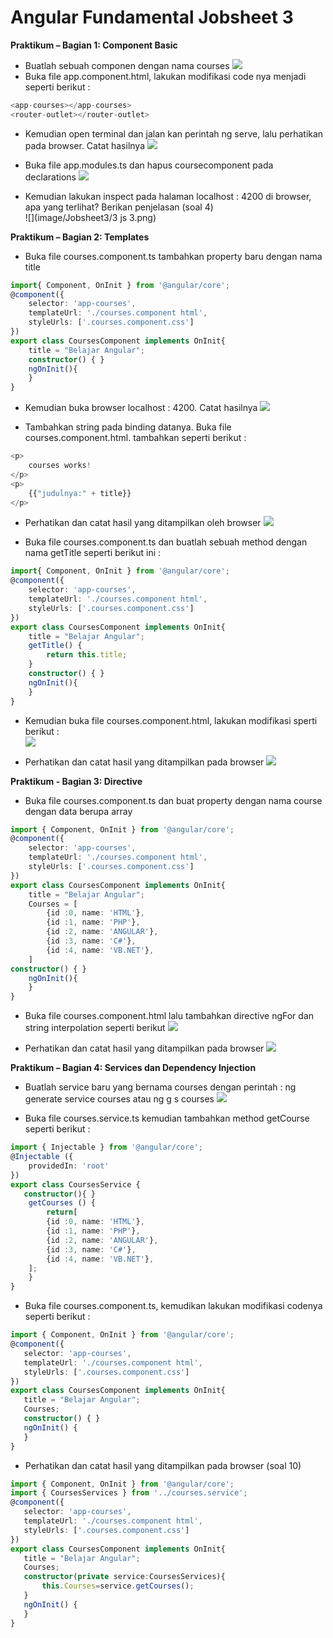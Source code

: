 # Angular Fundamental Jobsheet 3

**Praktikum	–	Bagian	1:	Component	Basic**

* Buatlah	sebuah	componen	dengan	nama	courses
![](image/Jobsheet3/1.png)
* Buka	file	app.component.html,	lakukan	modifikasi	code	nya	menjadi	seperti	berikut	:
```typescript
<app-courses></app-courses>
<router-outlet></router-outlet>
```
* Kemudian	open	terminal	dan	jalan	kan	perintah	ng	serve,	lalu	perhatikan	pada	browser.	Catat	hasilnya
![](image/Jobsheet3/2.png)

* Buka	file	app.modules.ts	dan	hapus	coursecomponent	pada	declarations 
![](image/Jobsheet3/3.png)
* Kemudian	lakukan	inspect	pada	halaman	localhost	:	4200	di	browser,	apa	yang	terlihat?	Berikan	penjelasan	(soal	4)	
![](image/Jobsheet3/3 js 3.png)

**Praktikum	–	Bagian	2:	Templates**
* Buka	file	courses.component.ts	tambahkan	property	baru	dengan	nama	title	
``` typescript
import{ Component, OnInit } from '@angular/core';
@component({
    selector: 'app-courses',
    templateUrl: './courses.component html',
    styleUrls: ['.courses.component.css']
})
export class CoursesComponent implements OnInit{
    title = "Belajar Angular";
    constructor() { }
    ngOnInit(){
    }
}
```
* Kemudian	buka	browser	localhost	:	4200.	Catat	hasilnya
![](image/Jobsheet3/5.png)

* Tambahkan	string	pada	binding	datanya.	Buka	file	courses.component.html.	tambahkan	seperti	berikut	:
```typescript
<p>
    courses works!
</p>
<p>
    {{"judulnya:" + title}}
</p>
```
* Perhatikan	dan	catat	hasil	yang	ditampilkan	oleh	browser
![](image/Jobsheet3/6.1.png)

* Buka	file	courses.component.ts	dan	buatlah	sebuah	method	dengan	nama	getTitle	seperti	berikut	ini	:	
```typescript
import{ Component, OnInit } from '@angular/core';
@component({
    selector: 'app-courses',
    templateUrl: './courses.component html',
    styleUrls: ['.courses.component.css']
})
export class CoursesComponent implements OnInit{
    title = "Belajar Angular";
    getTitle() {
        return this.title;
    }
    constructor() { }
    ngOnInit(){
    }
}
```
* Kemudian	buka	file	courses.component.html,	lakukan	modifikasi	sperti	berikut	:	
![](image/Jobsheet3/7.1.png)

* Perhatikan	dan	catat	hasil	yang	ditampilkan	pada	browser
![](image/Jobsheet3/7.2.png)

**Praktikum	-	Bagian	3:	Directive**
* Buka	file	courses.component.ts	dan	buat	property	dengan	nama	course	dengan	data	berupa	array
```typescript
import { Component, OnInit } from '@angular/core';
@component({
    selector: 'app-courses',
    templateUrl: './courses.component html',
    styleUrls: ['.courses.component.css']
})
export class CoursesComponent implements OnInit{
    title = "Belajar Angular";
    Courses = [
        {id :0, name: 'HTML'},
        {id :1, name: 'PHP'},
        {id :2, name: 'ANGULAR'},
        {id :3, name: 'C#'},
        {id :4, name: 'VB.NET'},
    ]
constructor() { }
    ngOnInit(){
    }
}
```
* Buka	file	courses.component.html	lalu	tambahkan	directive	ngFor	dan	string	interpolation	seperti	berikut
![](image/Jobsheet3/capture.png)

* Perhatikan	dan	catat	hasil	yang	ditampilkan	pada	browser	
![](image/Jobsheet3/8.1.png)

**Praktikum	–	Bagian	4:	Services	dan	Dependency	Injection**
* Buatlah	service	baru	yang	bernama	courses	dengan	perintah		:	ng	generate	service	courses	atau	ng	g	s	courses	
![](image/Jobsheet3/9.png)

* Buka	file	courses.service.ts	kemudian	tambahkan	method	getCourse	seperti	berikut	:	
```typescript
import { Injectable } from '@angular/core';
@Injectable ({
    providedIn: 'root'
})
export class CoursesService {
   constructor(){ }
    getCourses () {
        return[
        {id :0, name: 'HTML'},
        {id :1, name: 'PHP'},
        {id :2, name: 'ANGULAR'},
        {id :3, name: 'C#'},
        {id :4, name: 'VB.NET'},
    ];
    }
}  
 ```

 * Buka	file	courses.component.ts,	kemudikan	lakukan	modifikasi	codenya	seperti	berikut	:
 ```typescript
import { Component, OnInit } from '@angular/core';
@component({
    selector: 'app-courses',
    templateUrl: './courses.component html',
    styleUrls: ['.courses.component.css']
})
export class CoursesComponent implements OnInit{
    title = "Belajar Angular";
    Courses;
    constructor() { }
    ngOnInit() {
    }
}
```
* Perhatikan	dan	catat	hasil	yang	ditampilkan	pada	browser	(soal	10)	
 ```typescript
import { Component, OnInit } from '@angular/core';
import { CoursesServices } from '../courses.service';
@component({
    selector: 'app-courses',
    templateUrl: './courses.component html',
    styleUrls: ['.courses.component.css']
})
export class CoursesComponent implements OnInit{
    title = "Belajar Angular";
    Courses;
    constructor(private service:CoursesServices){
        this.Courses=service.getCourses();
    }
    ngOnInit() {
    }
}
```